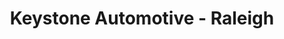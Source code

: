 ---
title: "Keystone Automotive - Raleigh"
url: /garner/keystone-automotive-raleigh/
shop: car repair
---